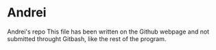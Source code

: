 # Andrei
Andrei's repo
This file has been written on the Github webpage and not submitted throught Gitbash, like the rest of the program.
